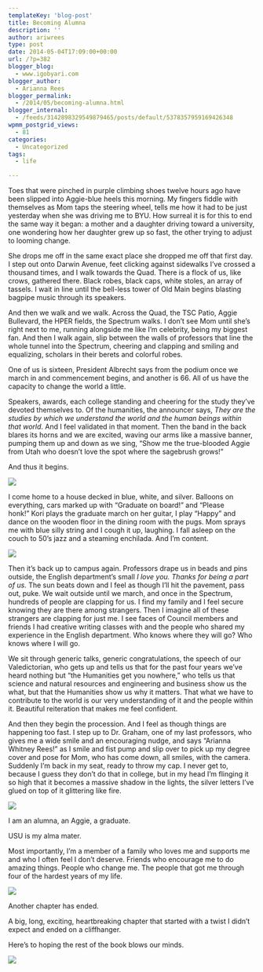 ```yaml
---
templateKey: 'blog-post'
title: Becoming Alumna
description: ''
author: ariwrees
type: post
date: 2014-05-04T17:09:00+00:00
url: /?p=382
blogger_blog:
  - www.igobyari.com
blogger_author:
  - Arianna Rees
blogger_permalink:
  - /2014/05/becoming-alumna.html
blogger_internal:
  - /feeds/3142898329549879465/posts/default/5378357959169426348
wpmm_postgrid_views:
  - 81
categories:
  - Uncategorized
tags:
  - life

---
```

Toes that were pinched in purple climbing shoes twelve hours ago have been slipped into Aggie-blue heels this morning. My fingers fiddle with themselves as Mom taps the steering wheel, tells me how it had to be just yesterday when she was driving me to BYU. How surreal it is for this to end the same way it began: a mother and a daughter driving toward a university, one wondering how her daughter grew up so fast, the other trying to adjust to looming change. 

She drops me off in the same exact place she dropped me off that first day. I step out onto Darwin Avenue, feet clicking against sidewalks I’ve crossed a thousand times, and I walk towards the Quad. There is a flock of us, like crows, gathered there. Black robes, black caps, white stoles, an array of tassels. I wait in line until the bell-less tower of Old Main begins blasting bagpipe music through its speakers. 

And then we walk and we walk. Across the Quad, the TSC Patio, Aggie Bullevard, the HPER fields, the Spectrum walks. I don’t see Mom until she’s right next to me, running alongside me like I’m celebrity, being my biggest fan. And then I walk again, slip between the walls of professors that line the whole tunnel into the Spectrum, cheering and clapping and smiling and equalizing, scholars in their berets and colorful robes.  

One of us is sixteen, President Albrecht says from the podium once we march in and commencement begins, and another is 66. All of us have the capacity to change the world a little. 

Speakers, awards, each college standing and cheering for the study they’ve devoted themselves to. Of the humanities, the announcer says, _They are the studies by which we understand the world and the human beings within that world_. And I feel validated in that moment. Then the band in the back blares its horns and we are excited, waving our arms like a massive banner, pumping them up and down as we sing, “Show me the true-blooded Aggie from Utah who doesn’t love the spot where the sagebrush grows!” 

And thus it begins. 

[![](https://www.igobyari.com/wp-content/uploads/2014/05/college.jpg)](https://www.igobyari.com/wp-content/uploads/2014/05/college.jpg)

I come home to a house decked in blue, white, and silver. Balloons on everything, cars marked up with “Graduate on board!” and “Please honk!” Kori plays the graduate march on her guitar, I play “Happy” and dance on the wooden floor in the dining room with the pugs. Mom sprays me with blue silly string and I cough it up, laughing. I fall asleep on the couch to 50’s jazz and a steaming enchilada. And I’m content. 

[![](https://www.igobyari.com/wp-content/uploads/2014/05/college1.jpg)](https://www.igobyari.com/wp-content/uploads/2014/05/college1.jpg)

Then it’s back up to campus again. Professors drape us in beads and pins outside, the English department’s small _I love you. Thanks for being a part of us._ The sun beats down and I feel as though I’ll hit the pavement, pass out, puke. We wait outside until we march, and once in the Spectrum, hundreds of people are clapping for us. I find my family and I feel secure knowing they are there among strangers. Then I imagine all of these strangers are clapping for just me. I see faces of Council members and friends I had creative writing classes with and the people who shared my experience in the English department. Who knows where they will go? Who knows where I will go. 

We sit through generic talks, generic congratulations, the speech of our Valedictorian, who gets up and tells us that for the past four years we’ve heard nothing but “the Humanities get you nowhere,” who tells us that science and natural resources and engineering and business show us the what, but that the Humanities show us why it matters. That what we have to contribute to the world is our very understanding of it and the people within it. Beautiful reiteration that makes me feel confident. 

And then they begin the procession. And I feel as though things are happening too fast. I step up to Dr. Graham, one of my last professors, who gives me a wide smile and an encouraging nudge, and says “Arianna Whitney Rees!” as I smile and fist pump and slip over to pick up my degree cover and pose for Mom, who has come down, all smiles, with the camera. Suddenly I’m back in my seat, ready to throw my cap. I never get to, because I guess they don’t do that in college, but in my head I’m flinging it so high that it becomes a massive shadow in the lights, the silver letters I’ve glued on top of it glittering like fire.  

[![](https://www.igobyari.com/wp-content/uploads/2014/05/college2.jpg)](https://www.igobyari.com/wp-content/uploads/2014/05/college2.jpg)

I am an alumna, an Aggie, a graduate. 

USU is my alma mater. 

Most importantly, I’m a member of a family who loves me and supports me and who I often feel I don’t deserve. Friends who encourage me to do amazing things. People who change me. The people that got me through four of the hardest years of my life. 

[![](https://www.igobyari.com/wp-content/uploads/2014/05/college4.jpg)](https://www.igobyari.com/wp-content/uploads/2014/05/college4.jpg)

Another chapter has ended. 

A big, long, exciting, heartbreaking chapter that started with a twist I didn’t expect and ended on a cliffhanger.  

Here’s to hoping the rest of the book blows our minds. 

[![](https://www.igobyari.com/wp-content/uploads/2014/05/college5.jpg)](https://www.igobyari.com/wp-content/uploads/2014/05/college5.jpg)